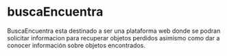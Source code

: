 buscaEncuentra
==============

BuscaEncuentra esta destinado a ser una plataforma web donde se podran solicitar informacion para recuperar objetos perdidos asimismo como dar a conocer información sobre objetos encontrados.
